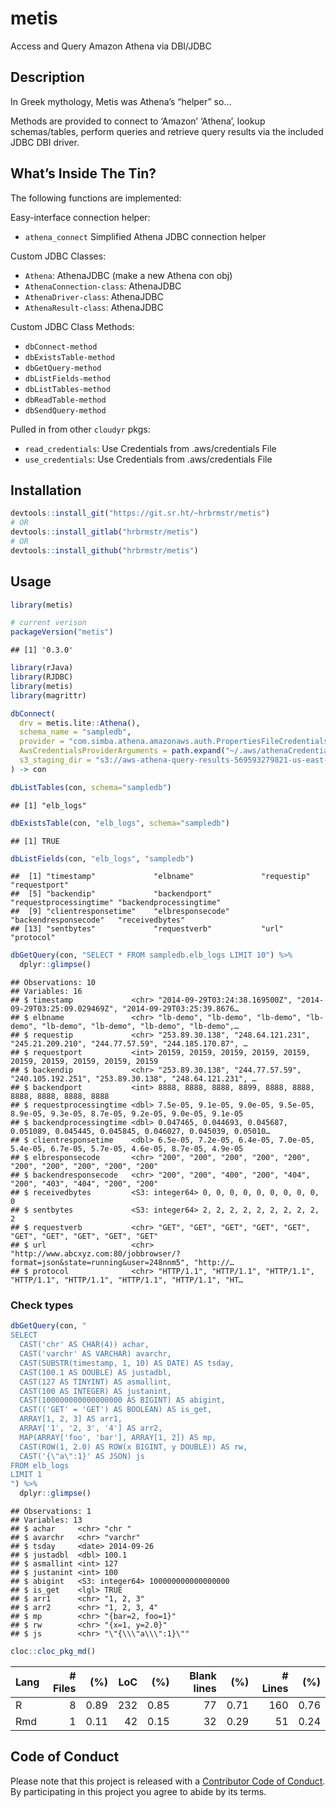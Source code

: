 
# metis

Access and Query Amazon Athena via DBI/JDBC

## Description

In Greek mythology, Metis was Athena’s “helper” so…

Methods are provided to connect to ‘Amazon’ ‘Athena’, lookup
schemas/tables, perform queries and retrieve query results via the
included JDBC DBI driver.

## What’s Inside The Tin?

The following functions are implemented:

Easy-interface connection helper:

  - `athena_connect` Simplified Athena JDBC connection helper

Custom JDBC Classes:

  - `Athena`: AthenaJDBC (make a new Athena con obj)
  - `AthenaConnection-class`: AthenaJDBC
  - `AthenaDriver-class`: AthenaJDBC
  - `AthenaResult-class`: AthenaJDBC

Custom JDBC Class Methods:

  - `dbConnect-method`
  - `dbExistsTable-method`
  - `dbGetQuery-method`
  - `dbListFields-method`
  - `dbListTables-method`
  - `dbReadTable-method`
  - `dbSendQuery-method`

Pulled in from other `cloudyr` pkgs:

  - `read_credentials`: Use Credentials from .aws/credentials File
  - `use_credentials`: Use Credentials from .aws/credentials File

## Installation

``` r
devtools::install_git("https://git.sr.ht/~hrbrmstr/metis")
# OR
devtools::install_gitlab("hrbrmstr/metis")
# OR
devtools::install_github("hrbrmstr/metis")
```

## Usage

``` r
library(metis)

# current verison
packageVersion("metis")
```

    ## [1] '0.3.0'

``` r
library(rJava)
library(RJDBC)
library(metis)
library(magrittr) 

dbConnect(
  drv = metis.lite::Athena(),
  schema_name = "sampledb",
  provider = "com.simba.athena.amazonaws.auth.PropertiesFileCredentialsProvider",
  AwsCredentialsProviderArguments = path.expand("~/.aws/athenaCredentials.props"),
  s3_staging_dir = "s3://aws-athena-query-results-569593279821-us-east-1",
) -> con

dbListTables(con, schema="sampledb")
```

    ## [1] "elb_logs"

``` r
dbExistsTable(con, "elb_logs", schema="sampledb")
```

    ## [1] TRUE

``` r
dbListFields(con, "elb_logs", "sampledb")
```

    ##  [1] "timestamp"             "elbname"               "requestip"             "requestport"          
    ##  [5] "backendip"             "backendport"           "requestprocessingtime" "backendprocessingtime"
    ##  [9] "clientresponsetime"    "elbresponsecode"       "backendresponsecode"   "receivedbytes"        
    ## [13] "sentbytes"             "requestverb"           "url"                   "protocol"

``` r
dbGetQuery(con, "SELECT * FROM sampledb.elb_logs LIMIT 10") %>% 
  dplyr::glimpse()
```

    ## Observations: 10
    ## Variables: 16
    ## $ timestamp             <chr> "2014-09-29T03:24:38.169500Z", "2014-09-29T03:25:09.029469Z", "2014-09-29T03:25:39.8676…
    ## $ elbname               <chr> "lb-demo", "lb-demo", "lb-demo", "lb-demo", "lb-demo", "lb-demo", "lb-demo", "lb-demo",…
    ## $ requestip             <chr> "253.89.30.138", "248.64.121.231", "245.21.209.210", "244.77.57.59", "244.185.170.87", …
    ## $ requestport           <int> 20159, 20159, 20159, 20159, 20159, 20159, 20159, 20159, 20159, 20159
    ## $ backendip             <chr> "253.89.30.138", "244.77.57.59", "240.105.192.251", "253.89.30.138", "248.64.121.231", …
    ## $ backendport           <int> 8888, 8888, 8888, 8899, 8888, 8888, 8888, 8888, 8888, 8888
    ## $ requestprocessingtime <dbl> 7.5e-05, 9.1e-05, 9.0e-05, 9.5e-05, 8.9e-05, 9.3e-05, 8.7e-05, 9.2e-05, 9.0e-05, 9.1e-05
    ## $ backendprocessingtime <dbl> 0.047465, 0.044693, 0.045687, 0.051089, 0.045445, 0.045845, 0.046027, 0.045039, 0.05010…
    ## $ clientresponsetime    <dbl> 6.5e-05, 7.2e-05, 6.4e-05, 7.0e-05, 5.4e-05, 6.7e-05, 5.7e-05, 4.6e-05, 8.7e-05, 4.9e-05
    ## $ elbresponsecode       <chr> "200", "200", "200", "200", "200", "200", "200", "200", "200", "200"
    ## $ backendresponsecode   <chr> "200", "200", "400", "200", "404", "200", "403", "404", "200", "200"
    ## $ receivedbytes         <S3: integer64> 0, 0, 0, 0, 0, 0, 0, 0, 0, 0
    ## $ sentbytes             <S3: integer64> 2, 2, 2, 2, 2, 2, 2, 2, 2, 2
    ## $ requestverb           <chr> "GET", "GET", "GET", "GET", "GET", "GET", "GET", "GET", "GET", "GET"
    ## $ url                   <chr> "http://www.abcxyz.com:80/jobbrowser/?format=json&state=running&user=248nnm5", "http://…
    ## $ protocol              <chr> "HTTP/1.1", "HTTP/1.1", "HTTP/1.1", "HTTP/1.1", "HTTP/1.1", "HTTP/1.1", "HTTP/1.1", "HT…

### Check types

``` r
dbGetQuery(con, "
SELECT
  CAST('chr' AS CHAR(4)) achar,
  CAST('varchr' AS VARCHAR) avarchr,
  CAST(SUBSTR(timestamp, 1, 10) AS DATE) AS tsday,
  CAST(100.1 AS DOUBLE) AS justadbl,
  CAST(127 AS TINYINT) AS asmallint,
  CAST(100 AS INTEGER) AS justanint,
  CAST(100000000000000000 AS BIGINT) AS abigint,
  CAST(('GET' = 'GET') AS BOOLEAN) AS is_get,
  ARRAY[1, 2, 3] AS arr1,
  ARRAY['1', '2, 3', '4'] AS arr2,
  MAP(ARRAY['foo', 'bar'], ARRAY[1, 2]) AS mp,
  CAST(ROW(1, 2.0) AS ROW(x BIGINT, y DOUBLE)) AS rw,
  CAST('{\"a\":1}' AS JSON) js
FROM elb_logs
LIMIT 1
") %>% 
  dplyr::glimpse()
```

    ## Observations: 1
    ## Variables: 13
    ## $ achar     <chr> "chr "
    ## $ avarchr   <chr> "varchr"
    ## $ tsday     <date> 2014-09-26
    ## $ justadbl  <dbl> 100.1
    ## $ asmallint <int> 127
    ## $ justanint <int> 100
    ## $ abigint   <S3: integer64> 100000000000000000
    ## $ is_get    <lgl> TRUE
    ## $ arr1      <chr> "1, 2, 3"
    ## $ arr2      <chr> "1, 2, 3, 4"
    ## $ mp        <chr> "{bar=2, foo=1}"
    ## $ rw        <chr> "{x=1, y=2.0}"
    ## $ js        <chr> "\"{\\\"a\\\":1}\""

``` r
cloc::cloc_pkg_md()
```

| Lang | \# Files |  (%) | LoC |  (%) | Blank lines |  (%) | \# Lines |  (%) |
| :--- | -------: | ---: | --: | ---: | ----------: | ---: | -------: | ---: |
| R    |        8 | 0.89 | 232 | 0.85 |          77 | 0.71 |      160 | 0.76 |
| Rmd  |        1 | 0.11 |  42 | 0.15 |          32 | 0.29 |       51 | 0.24 |

## Code of Conduct

Please note that this project is released with a [Contributor Code of
Conduct](CONDUCT.md). By participating in this project you agree to
abide by its terms.
